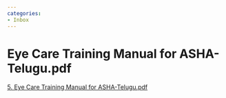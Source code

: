 ```yaml
---
categories:
- Inbox
---
```

# Eye Care Training Manual for ASHA-Telugu.pdf

[5\. Eye Care Training Manual for ASHA-Telugu.pdf](../files/95e12177-68ed-4cb3-9814-910776239471.pdf)